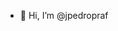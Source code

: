 - 👋 Hi, I’m @jpedropraf

<!---
jpedropraf/jpedropraf is a ✨ special ✨ repository because its `README.md` (this file) appears on your GitHub profile.
You can click the Preview link to take a look at your changes.
--->
